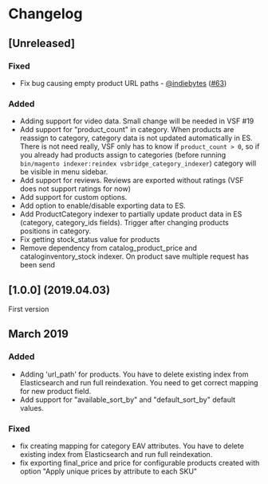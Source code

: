 # Changelog

## [Unreleased]

### Fixed
- Fix bug causing empty product URL paths  - [@indiebytes](https://github.com/indiebytes) ([#63](https://github.com/DivanteLtd/magento2-vsbridge-indexer/issues/63))

### Added
- Adding support for video data. Small change will be needed in VSF #19
- Add support for "product_count" in category. When products are reassign to category, category data is not updated automatically in ES.
There is not need really, VSF only has to know if `product_count > 0`, so if you already had products assign to categories (before running ` bin/magento indexer:reindex vsbridge_category_indexer`) 
category will be visible in menu sidebar.
- Add support for reviews. Reviews are exported without ratings (VSF does not support ratings for now)  
- Add support for custom options. 
- Add option to enable/disable exporting data to ES.
- Add ProductCategory indexer to partially update product data in ES (category, category_ids fields). Trigger after changing products positions in category.
- Fix getting stock_status value for products
- Remove dependency from catalog_product_price and cataloginventory_stock indexer. On product save multiple request has been send   

## [1.0.0] (2019.04.03)
First version

## March 2019

### Added
- Adding 'url_path' for products. 
You have to delete existing index from Elasticsearch and run full reindexation.
You need to get correct mapping for new product field.
- Add support for "available_sort_by" and "default_sort_by" default values.

### Fixed
- fix creating mapping for category EAV attributes.
 You have to delete existing index from Elasticsearch and run full reindexation.
- fix exporting final_price and price for configurable products created with option "Apply unique prices by attribute to each SKU"
